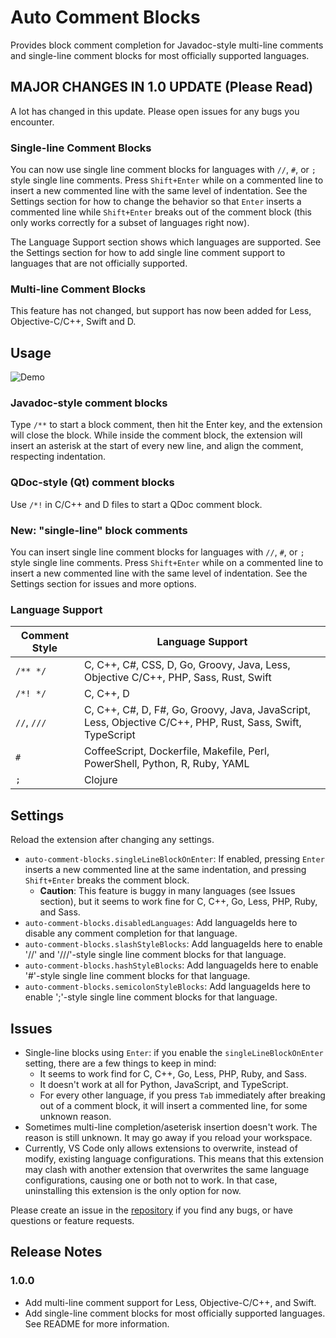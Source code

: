 # Auto Comment Blocks

Provides block comment completion for Javadoc-style multi-line comments and single-line comment blocks for most officially supported languages.

## MAJOR CHANGES IN 1.0 UPDATE (Please Read)

A lot has changed in this update. Please open issues for any bugs you encounter.

### Single-line Comment Blocks
You can now use single line comment blocks for languages with `//`, `#`, or `;` style single line comments. Press `Shift+Enter` while on a commented line to insert a new commented line with the same level of indentation. See the Settings section for how to change the behavior so that `Enter` inserts a commented line while `Shift+Enter` breaks out of the comment block (this only works correctly for a subset of languages right now).

The Language Support section shows which languages are supported. See the Settings section for how to add single line comment support to languages that are not officially supported.

### Multi-line Comment Blocks
This feature has not changed, but support has now been added for Less, Objective-C/C++, Swift and D.

## Usage
![Demo](https://raw.githubusercontent.com/kevinkyang/auto-comment-blocks/master/img/demo.gif)

### Javadoc-style comment blocks
Type `/**` to start a block comment, then hit the Enter key, and the extension will close the block. While inside the comment block, the extension will insert an asterisk at the start of every new line, and align the comment, respecting indentation.

### QDoc-style (Qt) comment blocks
Use `/*!` in C/C++ and D files to start a QDoc comment block.

### New: "single-line" block comments
You can insert single line comment blocks for languages with `//`, `#`, or `;` style single line comments. Press `Shift+Enter` while on a commented line to insert a new commented line with the same level of indentation. See the Settings section for issues and more options.

### Language Support

| Comment Style | Language Support |
| ------- | ------- |
| `/** */` | C, C++, C#, CSS, D, Go, Groovy, Java, Less, Objective C/C++, PHP, Sass, Rust, Swift |
| `/*! */` | C, C++, D |
| `//`, `///` | C, C++, C#, D, F#, Go, Groovy, Java, JavaScript, Less, Objective C/C++, PHP, Rust, Sass, Swift, TypeScript |
| `#` | CoffeeScript, Dockerfile, Makefile, Perl, PowerShell, Python, R, Ruby, YAML |
| `;` | Clojure |

## Settings

Reload the extension after changing any settings.

* `auto-comment-blocks.singleLineBlockOnEnter`: If enabled, pressing `Enter` inserts a new commented line at the same indentation, and pressing `Shift+Enter` breaks the comment block.
  + **Caution**: This feature is buggy in many languages (see Issues section), but it seems to work fine for C, C++, Go, Less, PHP, Ruby, and Sass.
* `auto-comment-blocks.disabledLanguages`: Add languageIds here to disable any comment completion for that language.
* `auto-comment-blocks.slashStyleBlocks`: Add languageIds here to enable '//' and '///'-style single line comment blocks for that language.
* `auto-comment-blocks.hashStyleBlocks`: Add languageIds here to enable '#'-style single line comment blocks for that language.
* `auto-comment-blocks.semicolonStyleBlocks`: Add languageIds here to enable ';'-style single line comment blocks for that language.

## Issues

* Single-line blocks using `Enter`: if you enable the `singleLineBlockOnEnter` setting, there are a few things to keep in mind:
  + It seems to work find for C, C++, Go, Less, PHP, Ruby, and Sass.
  + It doesn't work at all for Python, JavaScript, and TypeScript.
  + For every other language, if you press `Tab` immediately after breaking out of a comment block, it will insert a commented line, for some unknown reason.
* Sometimes multi-line completion/aseterisk insertion doesn't work. The reason is still unknown. It may go away if you reload your workspace.
* Currently, VS Code only allows extensions to overwrite, instead of modify, existing language configurations. This means that this extension may clash with another extension that overwrites the same language configurations, causing one or both not to work. In that case, uninstalling this extension is the only option for now.

Please create an issue in the [repository](https://github.com/kevinkyang/auto-comment-blocks/issues) if you find any bugs, or have questions or feature requests.

## Release Notes

### 1.0.0
- Add multi-line comment support for Less, Objective-C/C++, and Swift.
- Add single-line comment blocks for most officially supported languages. See README for more information.
